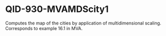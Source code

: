 # QID-930-MVAMDScity1
Computes the map of the cities by application of multidimensional scaling. Corresponds to example 16.1 in MVA.
